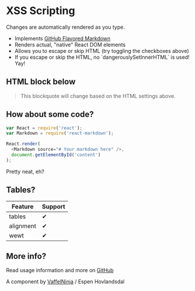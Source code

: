 # XSS Scripting 

Changes are automatically rendered as you type.
* Implements [GitHub Flavored Markdown](https://github.github.com/gfm/)
* Renders actual, "native" React DOM elements
* Allows you to escape or skip HTML (try toggling the checkboxes above)
* If you escape or skip the HTML, no \`dangerouslySetInnerHTML\` is used! Yay!
## HTML block below

<blockquote>
  This blockquote will change based on the HTML settings above.
</blockquote>

## How about some code?

```js
var React = require('react');
var Markdown = require('react-markdown');

React.render(
  <Markdown source="# Your markdown here" />,
  document.getElementById('content')
);
```

Pretty neat, eh?

## Tables?

| Feature | Support |
| ------ | ----------- |
| tables | ✔ |
| alignment | ✔ |
| wewt | ✔ |

## More info?
Read usage information and more on [GitHub](//github.com/rexxars/react-markdown)

A component by [VaffelNinja](http://vaffel.ninja) / Espen Hovlandsdal
